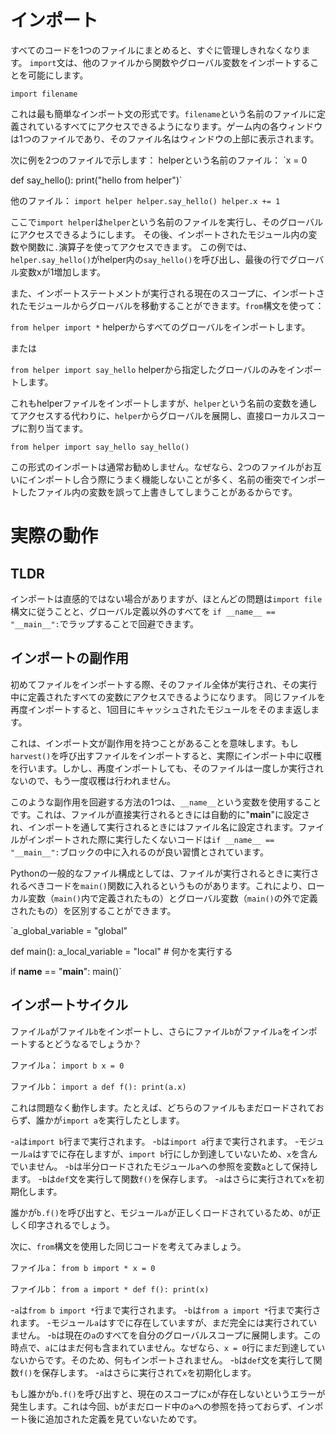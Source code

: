 # インポート
すべてのコードを1つのファイルにまとめると、すぐに管理しきれなくなります。
`import`文は、他のファイルから関数やグローバル変数をインポートすることを可能にします。

`import filename`

これは最も簡単なインポート文の形式です。`filename`という名前のファイルに定義されているすべてにアクセスできるようになります。ゲーム内の各ウィンドウは1つのファイルであり、そのファイル名はウィンドウの上部に表示されます。

次に例を2つのファイルで示します：
helperという名前のファイル：
`x = 0

def say_hello():
    print("hello from helper")`

他のファイル：
`import helper
helper.say_hello()
helper.x += 1`

ここで`import helper`は`helper`という名前のファイルを実行し、そのグローバルにアクセスできるようにします。
その後、インポートされたモジュール内の変数や関数に`.`演算子を使ってアクセスできます。
この例では、`helper.say_hello()`がhelper内の`say_hello()`を呼び出し、最後の行でグローバル変数xが1増加します。

また、インポートステートメントが実行される現在のスコープに、インポートされたモジュールからグローバルを移動することができます。`from`構文を使って：

`from helper import *`
helperからすべてのグローバルをインポートします。

または

`from helper import say_hello`
helperから指定したグローバルのみをインポートします。

これもhelperファイルをインポートしますが、`helper`という名前の変数を通してアクセスする代わりに、`helper`からグローバルを展開し、直接ローカルスコープに割り当てます。

`from helper import say_hello
say_hello()`

この形式のインポートは通常お勧めしません。なぜなら、2つのファイルがお互いにインポートし合う際にうまく機能しないことが多く、名前の衝突でインポートしたファイル内の変数を誤って上書きしてしまうことがあるからです。

# 実際の動作

## TLDR
インポートは直感的ではない場合がありますが、ほとんどの問題は`import file`構文に従うことと、グローバル定義以外のすべてを
`if __name__ == "__main__":`でラップすることで回避できます。

## インポートの副作用
初めてファイルをインポートする際、そのファイル全体が実行され、その実行中に定義されたすべての変数にアクセスできるようになります。
同じファイルを再度インポートすると、1回目にキャッシュされたモジュールをそのまま返します。

これは、インポート文が副作用を持つことがあることを意味します。もし`harvest()`を呼び出すファイルをインポートすると、実際にインポート中に収穫を行います。しかし、再度インポートしても、そのファイルは一度しか実行されないので、もう一度収穫は行われません。

このような副作用を回避する方法の1つは、`__name__`という変数を使用することです。これは、ファイルが直接実行されるときには自動的に"__main__"に設定され、インポートを通して実行されるときにはファイル名に設定されます。ファイルがインポートされた際に実行したくないコードは`if __name__ == "__main__":`ブロックの中に入れるのが良い習慣とされています。

Pythonの一般的なファイル構成としては、ファイルが実行されるときに実行されるべきコードを`main()`関数に入れるというものがあります。これにより、ローカル変数（`main()`内で定義されたもの）とグローバル変数（`main()`の外で定義されたもの）を区別することができます。

`a_global_variable = "global"

def main():
    a_local_variable = "local"
    # 何かを実行する

if __name__ == "__main__":
    main()`

## インポートサイクル
ファイル`a`がファイル`b`をインポートし、さらにファイル`b`がファイル`a`をインポートするとどうなるでしょうか？

ファイル`a`：
`import b
x = 0`

ファイル`b`：
`import a
def f():
    print(a.x)`

これは問題なく動作します。たとえば、どちらのファイルもまだロードされておらず、誰かが`import a`を実行したとします。

-`a`は`import b`行まで実行されます。
-`b`は`import a`行まで実行されます。
-モジュール`a`はすでに存在しますが、`import b`行にしか到達していないため、`x`を含んでいません。
-`b`は半分ロードされたモジュール`a`への参照を変数`a`として保持します。
-`b`は`def`文を実行して関数`f()`を保存します。
-`a`はさらに実行されて`x`を初期化します。

誰かが`b.f()`を呼び出すと、モジュール`a`が正しくロードされているため、`0`が正しく印字されるでしょう。

次に、`from`構文を使用した同じコードを考えてみましょう。

ファイル`a`：
`from b import *
x = 0`

ファイル`b`：
`from a import *
def f():
    print(x)`

-`a`は`from b import *`行まで実行されます。
-`b`は`from a import *`行まで実行されます。
-モジュール`a`はすでに存在していますが、まだ完全には実行されていません。
-`b`は現在の`a`のすべてを自分のグローバルスコープに展開します。この時点で、`a`にはまだ何も含まれていません。なぜなら、`x = 0`行にまだ到達していないからです。そのため、何もインポートされません。
-`b`は`def`文を実行して関数`f()`を保存します。
-`a`はさらに実行されて`x`を初期化します。

もし誰かが`b.f()`を呼び出すと、現在のスコープに`x`が存在しないというエラーが発生します。これは今回、`b`がまだロード中の`a`への参照を持っておらず、インポート後に追加された定義を見ていないためです。
